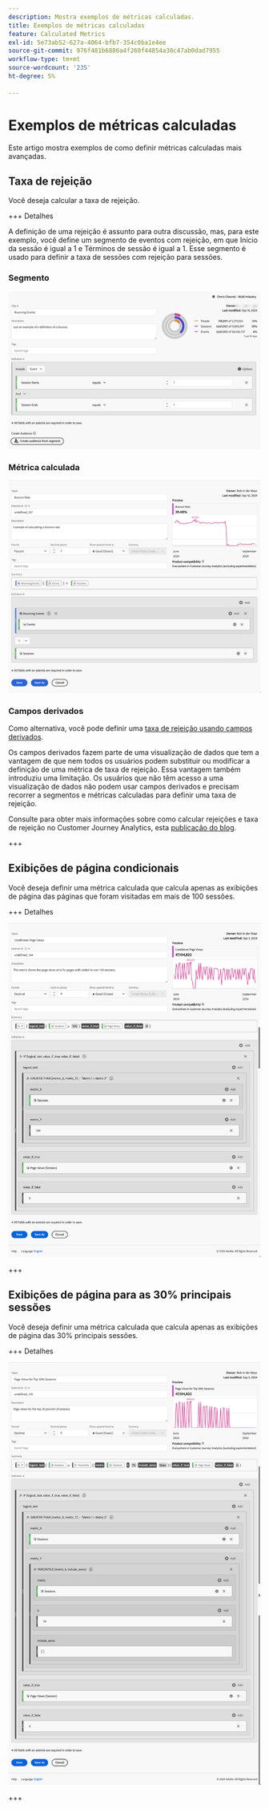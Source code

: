 ```yaml
---
description: Mostra exemplos de métricas calculadas.
title: Exemplos de métricas calculadas
feature: Calculated Metrics
exl-id: 5e73ab52-627a-4064-bfb7-354c0ba1e4ee
source-git-commit: 976f481b6886a4f260f44854a30c47ab0dad7955
workflow-type: tm+mt
source-wordcount: '235'
ht-degree: 5%

---
```


# Exemplos de métricas calculadas

Este artigo mostra exemplos de como definir métricas calculadas mais avançadas.

## Taxa de rejeição

Você deseja calcular a taxa de rejeição.

+++ Detalhes

A definição de uma rejeição é assunto para outra discussão, mas, para este exemplo, você define um segmento de eventos com rejeição, em que Início da sessão é igual a 1 e Términos de sessão é igual a 1. Esse segmento é usado para definir a taxa de sessões com rejeição para sessões.


### Segmento

![Rejeitando eventos](assets/example-bounce-bouncedevents.png)

### Métrica calculada

![Taxa de rejeição](assets/example-bounce-rate.png)


### Campos derivados

Como alternativa, você pode definir uma [taxa de rejeição usando campos derivados](/help/data-views/derived-fields/derived-fields.md#bounces).

Os campos derivados fazem parte de uma visualização de dados que tem a vantagem de que nem todos os usuários podem substituir ou modificar a definição de uma métrica de taxa de rejeição. Essa vantagem também introduziu uma limitação. Os usuários que não têm acesso a uma visualização de dados não podem usar campos derivados e precisam recorrer a segmentos e métricas calculadas para definir uma taxa de rejeição.

Consulte para obter mais informações sobre como calcular rejeições e taxa de rejeição no Customer Journey Analytics, esta [publicação do blog](https://experienceleaguecommunities.adobe.com/t5/adobe-analytics-blogs/calculating-bounces-amp-bounce-rate-in-adobe-customer-journey/ba-p/706446?profile.language=pt).

+++


## Exibições de página condicionais

Você deseja definir uma métrica calculada que calcula apenas as exibições de página das páginas que foram visitadas em mais de 100 sessões.

+++ Detalhes 

![Exibições de página condicionais](assets/conditional-page-views.png)

+++

## Exibições de página para as 30% principais sessões

Você deseja definir uma métrica calculada que calcula apenas as exibições de página das 30% principais sessões.

+++ Detalhes

![Principais 30% de exibições de página](assets/top30-page-views.png)

+++
